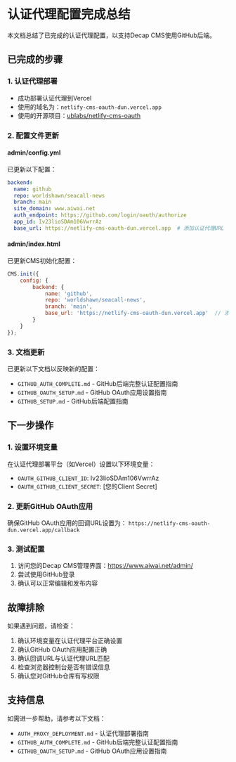 # 认证代理配置完成总结

本文档总结了已完成的认证代理配置，以支持Decap CMS使用GitHub后端。

## 已完成的步骤

### 1. 认证代理部署
- 成功部署认证代理到Vercel
- 使用的域名为：`netlify-cms-oauth-dun.vercel.app`
- 使用的开源项目：[ublabs/netlify-cms-oauth](https://github.com/ublabs/netlify-cms-oauth)

### 2. 配置文件更新

#### admin/config.yml
已更新以下配置：
```yaml
backend:
  name: github
  repo: worldshawn/seacall-news
  branch: main
  site_domain: www.aiwai.net
  auth_endpoint: https://github.com/login/oauth/authorize
  app_id: Iv23lioSDAm106VwrrAz
  base_url: https://netlify-cms-oauth-dun.vercel.app  # 添加认证代理URL
```

#### admin/index.html
已更新CMS初始化配置：
```javascript
CMS.init({
    config: {
        backend: {
            name: 'github',
            repo: 'worldshawn/seacall-news',
            branch: 'main',
            base_url: 'https://netlify-cms-oauth-dun.vercel.app'  // 添加认证代理URL
        }
    }
});
```

### 3. 文档更新

已更新以下文档以反映新的配置：
- `GITHUB_AUTH_COMPLETE.md` - GitHub后端完整认证配置指南
- `GITHUB_OAUTH_SETUP.md` - GitHub OAuth应用设置指南
- `GITHUB_SETUP.md` - GitHub后端配置指南

## 下一步操作

### 1. 设置环境变量
在认证代理部署平台（如Vercel）设置以下环境变量：
- `OAUTH_GITHUB_CLIENT_ID`: Iv23lioSDAm106VwrrAz
- `OAUTH_GITHUB_CLIENT_SECRET`: [您的Client Secret]

### 2. 更新GitHub OAuth应用
确保GitHub OAuth应用的回调URL设置为：
`https://netlify-cms-oauth-dun.vercel.app/callback`

### 3. 测试配置
1. 访问您的Decap CMS管理界面：https://www.aiwai.net/admin/
2. 尝试使用GitHub登录
3. 确认可以正常编辑和发布内容

## 故障排除

如果遇到问题，请检查：

1. 确认环境变量在认证代理平台正确设置
2. 确认GitHub OAuth应用配置正确
3. 确认回调URL与认证代理URL匹配
4. 检查浏览器控制台是否有错误信息
5. 确认您对GitHub仓库有写权限

## 支持信息

如需进一步帮助，请参考以下文档：
- `AUTH_PROXY_DEPLOYMENT.md` - 认证代理部署指南
- `GITHUB_AUTH_COMPLETE.md` - GitHub后端完整认证配置指南
- `GITHUB_OAUTH_SETUP.md` - GitHub OAuth应用设置指南